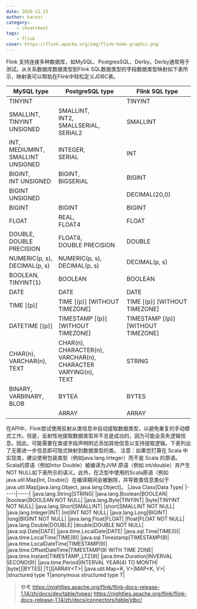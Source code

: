 ```yaml
---
date: 2020-12-23
author: karezi
category: 
    - cheatsheet
tags:
    - flink
cover: https://flink.apache.org/img/flink-home-graphic.png
---
```

Flink 支持连接多种数据库，如MySQL、PostgresSQL、Derby。Derby通常用于测试。从关系数据库数据类型到Flink SQL数据类型的字段数据类型映射如下表所示，映射表可以帮助在Flink中轻松定义JDBC表。

<!-- more -->

|MySQL type|PostgreSQL type|Flink SQL type|
|-----|-----|-----|
|TINYINT||TINYINT|
|SMALLINT,<br>TINYINT UNSIGNED|SMALLINT,<br>INT2,<br>SMALLSERIAL,<br>SERIAL2|SMALLINT|
|INT,<br>MEDIUMINT,<br>SMALLINT UNSIGNED|INTEGER,<br>SERIAL|INT|
|BIGINT,<br>INT UNSIGNED|BIGINT,<br>BIGSERIAL|BIGINT|
|BIGINT UNSIGNED||DECIMAL(20,0)|
|BIGINT|BIGINT|BIGINT|
|FLOAT|REAL,<br>FLOAT4|FLOAT|
|DOUBLE,<br>DOUBLE PRECISION|FLOAT8,<br>DOUBLE PRECISION|DOUBLE|
|NUMERIC(p, s),<br>DECIMAL(p, s)|NUMERIC(p, s),<br>DECIMAL(p, s)|DECIMAL(p, s)|
|BOOLEAN,<br>TINYINT(1)|BOOLEAN|BOOLEAN|
|DATE|DATE|DATE|
|TIME [(p)]|TIME [(p)] [WITHOUT TIMEZONE]|TIME [(p)] [WITHOUT TIMEZONE]|
|DATETIME [(p)]|TIMESTAMP [(p)] [WITHOUT TIMEZONE]|TIMESTAMP [(p)] [WITHOUT TIMEZONE]|
|CHAR(n),<br>VARCHAR(n),<br>TEXT|CHAR(n),<br>CHARACTER(n),<br>VARCHAR(n),<br>CHARACTER VARYING(n),<br>TEXT|STRING|
|BINARY,<br>VARBINARY,<br>BLOB|BYTEA|BYTES|
||ARRAY|ARRAY|

在API中，Flink尝试使用反射从类信息中自动提取数据类型，以避免重复的手动模式工作。但是，反射性地提取数据类型并不总是成功的，因为可能会丢失逻辑信息。因此，可能需要在类或字段声明附近添加其他信息以支持提取逻辑。下表列出了无需进一步信息即可隐式映射到数据类型的类。
注意：如果您打算在 Scala 中实现类，建议使用包装类型（例如java.lang.Integer）而不是 Scala 的原语。Scala的原语（例如Intor Double）被编译为JVM 原语（例如 int/double）并产生NOT NULL如下表所示的语义。此外，在泛型中使用的Scala原语（例如java.util.Map[Int, Double]）在编译期间会被删除，并导致类信息类似于java.util.Map[java.lang.Object, java.lang.Object]。
|Java Class|Data Type|
|-----|-----|
|java.lang.String|STRING|
|java.lang.Boolean|BOOLEAN|
|boolean|BOOLEAN NOT NULL|
|java.lang.Byte|TINYINT|
|byte|TINYINT NOT NULL|
|java.lang.Short|SMALLINT|
|short|SMALLINT NOT NULL|
|java.lang.Integer|INT|
|int|INT NOT NULL|
|java.lang.Long|BIGINT|
|long|BIGINT NOT NULL|
|java.lang.Float|FLOAT|
|float|FLOAT NOT NULL|
|java.lang.Double|DOUBLE|
|double|DOUBLE NOT NULL|
|java.sql.Date|DATE|
|java.time.LocalDate|DATE|
|java.sql.Time|TIME(0)|
|java.time.LocalTime|TIME(9)|
|java.sql.Timestamp|TIMESTAMP(9)|
|java.time.LocalDateTime|TIMESTAMP(9)|
|java.time.OffsetDateTime|TIMESTAMP(9) WITH TIME ZONE|
|java.time.Instant|TIMESTAMP_LTZ(9)|
|java.time.Duration|INVERVAL SECOND(9)|
|java.time.Period|INTERVAL YEAR(4) TO MONTH|
|byte[]|BYTES|
|T[]|ARRAY&lt;T&gt;|
|java.util.Map&lt;K, V&gt;|MAP&lt;K, V&gt;|
|structured type T|anonymous structured type T|

> 参考
> https://nightlies.apache.org/flink/flink-docs-release-1.14/zh/docs/dev/table/types/
> https://nightlies.apache.org/flink/flink-docs-release-1.14/zh/docs/connectors/table/jdbc/